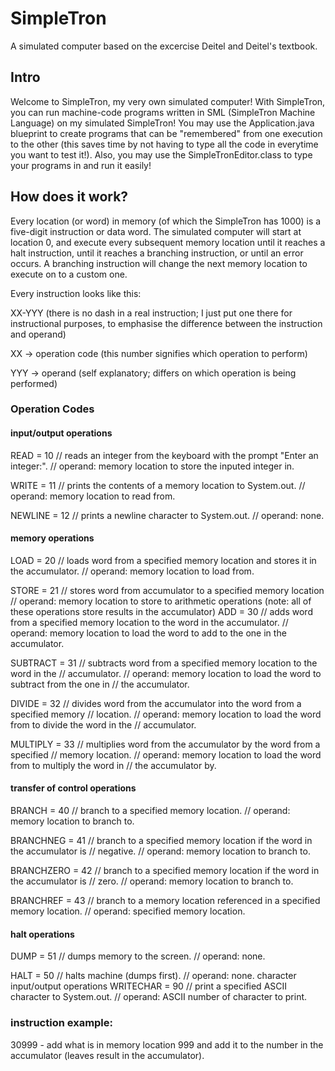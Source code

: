 # SimpleTron
A simulated computer based on the excercise Deitel and Deitel's textbook.

## Intro
Welcome to SimpleTron, my very own simulated computer! With SimpleTron, you can run machine-code programs written in SML (SimpleTron Machine Language) on my simulated SimpleTron! You may use the Application.java blueprint to create programs that can be "remembered" from one execution to the other (this saves time by not having to type all the code in everytime you want to test it!). Also, you may use the SimpleTronEditor.class to type your programs in and run it easily!

## How does it work?
Every location (or word) in memory (of which the SimpleTron has 1000) is a five-digit instruction or data word. The simulated computer will start at location 0, and execute every subsequent memory location until it reaches a halt instruction, until it reaches a branching instruction, or until an error occurs. A branching instruction will change the next memory location to execute on to a custom one.

Every instruction looks like this:

XX-YYY (there is no dash in a real instruction; I just put one there for instructional purposes, to emphasise the difference between the instruction and operand)

XX -> operation code (this number signifies which operation to perform)

YYY -> operand (self explanatory; differs on which operation is being performed)

### Operation Codes
#### input/output operations
READ = 10	// reads an integer from the keyboard with the prompt "Enter an integer:".
		// operand: memory location to store the inputed integer in.

WRITE = 11	// prints the contents of a memory location to System.out.
		// operand: memory location to read from.

NEWLINE = 12 // prints a newline character to System.out.
		  // operand: none.
      
#### memory operations
LOAD = 20	// loads word from a specified memory location and stores it in the accumulator.
		// operand: memory location to load from.

STORE = 21	// stores word from accumulator to a specified memory location
		// operand: memory location to store to
arithmetic operations (note: all of these operations store results in the accumulator)
ADD = 30	// adds word from a specified memory location to the word in the accumulator.
		// operand: memory location to load the word to add to the one in the accumulator.

SUBTRACT = 31	// subtracts word from a specified memory location to the word in the 				// accumulator.
			// operand: memory location to load the word to subtract from the one in 			// the accumulator.

DIVIDE = 32	// divides word from the accumulator into the word from a specified memory 			// location.
		// operand: memory location to load the word from to divide the word in the 			// accumulator.

MULTIPLY = 33	// multiplies word from the accumulator by the word from a specified 				// memory location.
			// operand: memory location to load the word from to multiply the word in 			// the accumulator by.
      
#### transfer of control operations
BRANCH = 40		// branch to a specified memory location.
			// operand: memory location to branch to.

BRANCHNEG = 41	// branch to a specified memory location if the word in the accumulator is 			// negative.
			// operand: memory location to branch to.

BRANCHZERO = 42	// branch to a specified memory location if the word in the accumulator is
			// zero.
			// operand: memory location to branch to.

BRANCHREF = 43	// branch to a memory location referenced in a specified memory location.
			// operand: specified memory location.
      
#### halt operations
DUMP = 51	// dumps memory to the screen.
		// operand: none.

HALT = 50	// halts machine (dumps first).
		// operand: none.
character input/output operations
WRITECHAR = 90	// print a specified ASCII character to System.out.
			// operand: ASCII number of character to print.

### instruction example:

30999 - add what is in memory location 999 and add it to the
	number in the accumulator (leaves result in the
	accumulator).

